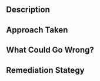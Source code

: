 ## Description
<!-- Please provide a short description of the changes made in this pull request. -->

## Approach Taken
<!-- Describe the approach you used to solve the problem. Did you consider any other solutions? What made you choose this one? -->

## What Could Go Wrong?
<!-- Describe the possible impacts of your change. What could go wrong with this change? -->

## Remediation Stategy 
<!-- Please describe your plan for whatyuhgunnado if things begin striking the fan? -->

